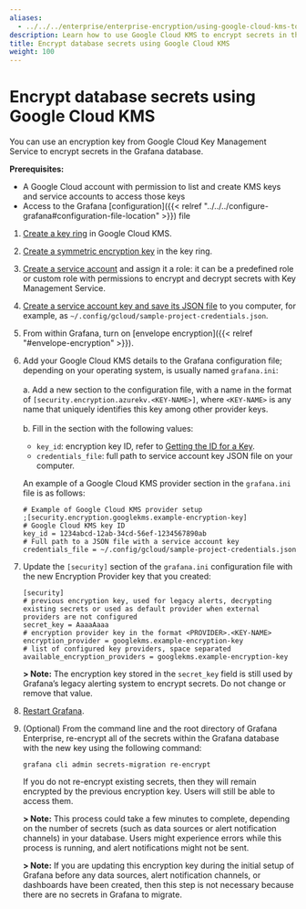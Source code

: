 ```yaml
---
aliases:
  - ../../../enterprise/enterprise-encryption/using-google-cloud-kms-to-encrypt-database-secrets/
description: Learn how to use Google Cloud KMS to encrypt secrets in the Grafana database.
title: Encrypt database secrets using Google Cloud KMS
weight: 100
---
```


# Encrypt database secrets using Google Cloud KMS

You can use an encryption key from Google Cloud Key Management Service to encrypt secrets in the Grafana database.

**Prerequisites:**

- A Google Cloud account with permission to list and create KMS keys and service accounts to access those keys
- Access to the Grafana [configuration]({{< relref "../../../configure-grafana#configuration-file-location" >}}) file

1. [Create a key ring](https://cloud.google.com/kms/docs/creating-keys#kms-create-key-ring-console) in Google Cloud KMS.

2. [Create a symmetric encryption key](https://cloud.google.com/kms/docs/creating-keys#create_a_key) in the key ring.

3. [Create a service account](https://cloud.google.com/iam/docs/creating-managing-service-accounts#creating) and assign it a role: it can be a predefined role or custom role with permissions to encrypt and decrypt secrets with Key Management Service.

4. [Create a service account key and save its JSON file](https://cloud.google.com/iam/docs/creating-managing-service-account-keys#creating) to you computer, for example, as `~/.config/gcloud/sample-project-credentials.json`.

5. From within Grafana, turn on [envelope encryption]({{< relref "#envelope-encryption" >}}).

6. Add your Google Cloud KMS details to the Grafana configuration file; depending on your operating system, is usually named `grafana.ini`:
   <br><br>a. Add a new section to the configuration file, with a name in the format of `[security.encryption.azurekv.<KEY-NAME>]`, where `<KEY-NAME>` is any name that uniquely identifies this key among other provider keys.
   <br><br>b. Fill in the section with the following values:
   <br>

   - `key_id`: encryption key ID, refer to [Getting the ID for a Key](https://cloud.google.com/kms/docs/getting-resource-ids#getting_the_id_for_a_key_and_version).
   - `credentials_file`: full path to service account key JSON file on your computer.

   An example of a Google Cloud KMS provider section in the `grafana.ini` file is as follows:

   ```
   # Example of Google Cloud KMS provider setup
   ;[security.encryption.googlekms.example-encryption-key]
   # Google Cloud KMS key ID
   key_id = 1234abcd-12ab-34cd-56ef-1234567890ab
   # Full path to a JSON file with a service account key
   credentials_file = ~/.config/gcloud/sample-project-credentials.json
   ```

7. Update the `[security]` section of the `grafana.ini` configuration file with the new Encryption Provider key that you created:

   ```
   [security]
   # previous encryption key, used for legacy alerts, decrypting existing secrets or used as default provider when external providers are not configured
   secret_key = AaaaAaaa
   # encryption provider key in the format <PROVIDER>.<KEY-NAME>
   encryption_provider = googlekms.example-encryption-key
   # list of configured key providers, space separated
   available_encryption_providers = googlekms.example-encryption-key
   ```

   **> Note:** The encryption key stored in the `secret_key` field is still used by Grafana’s legacy alerting system to encrypt secrets. Do not change or remove that value.

8. [Restart Grafana](/docs/grafana/latest/installation/restart-grafana/).

9. (Optional) From the command line and the root directory of Grafana Enterprise, re-encrypt all of the secrets within the Grafana database with the new key using the following command:

   `grafana cli admin secrets-migration re-encrypt`

   If you do not re-encrypt existing secrets, then they will remain encrypted by the previous encryption key. Users will still be able to access them.

   **> Note:** This process could take a few minutes to complete, depending on the number of secrets (such as data sources or alert notification channels) in your database. Users might experience errors while this process is running, and alert notifications might not be sent.

   **> Note:** If you are updating this encryption key during the initial setup of Grafana before any data sources, alert notification channels, or dashboards have been created, then this step is not necessary because there are no secrets in Grafana to migrate.
